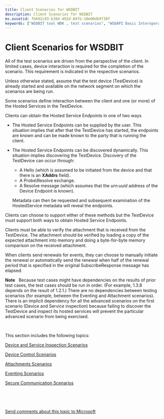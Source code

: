 ```yaml
---
title: Client Scenarios for WSDBIT
description: Client Scenarios for WSDBIT
ms.assetid: fb692c83-b384-492d-84fb-10e00db9f30f
keywords: ["WSDBIT tool WDK , test scenarios", "WSDAPI Basic Interoperability Tool WDK , test scenarios", "scenarios WDK WSDBIT", "test scenarios WDK WSDBIT"]
---
```


# Client Scenarios for WSDBIT


All of the test scenarios are driven from the perspective of the client. In limited cases, device interaction is required for the completion of the scenario. This requirement is indicated in the respective scenarios.

Unless otherwise stated, assume that the test device (TestDevice) is already started and available on the network segment on which the scenarios are being run.

Some scenarios define interaction between the client and one (or more) of the Hosted Services in the TestDevice.

Clients can obtain the Hosted Service Endpoints in one of two ways

-   The Hosted Service Endpoints can be supplied by the user. This situation implies that after that the TestDevice has started, the endpoints are known and can be made known to the party that is running the client.

-   The Hosted Service Endpoints can be discovered dynamically. This situation implies discovering the TestDevice. Discovery of the TestDevice can occur through:

    -   A Hello (which is assumed to be initiated from the device and that there is an **XAddrs** field).
    -   A Probe\\Resolve exchange.
    -   A Resolve message (which assumes that the *urn:uuid* address of the Device Endpoint is known).

    Metadata can then be requested and subsequent examination of the HostedService metadata will reveal the endpoints.

Clients can choose to support either of these methods but the TestDevice must support both ways to obtain Hosted Service Endpoints.

Clients must be able to verify the attachment that is received from the TestDevice. The attachment should be verified by loading a copy of the expected attachment into memory and doing a byte-for-byte memory comparison on the received attachment.

When clients send renewals for events, they can choose to manually initiate the renewal or automatically send the renewal when half of the renewal period that is specified in the original SubscribeResponse message has elapsed.

**Note**   Because test cases might have dependencies on the results of prior test cases, the test cases should be run in order. (For example, 1.3.8 depends on the result of 1.2.1.) There are no dependencies between testing scenarios (for example, between the Eventing and Attachment scenarios). There is an implicit dependency for all the advanced scenarios on the first scenario (Device and Service inspection) because failing to discover the TestDevice and inspect its hosted services will prevent the particular advanced scenario from being exercised.

 

This section includes the following topics:

[Device and Service Inspection Scenarios](device-and-service-inspection-scenarios.md)

[Device Control Scenarios](device-control-scenarios.md)

[Attachments Scenarios](attachments-scenarios.md)

[Eventing Scenarios](eventing-scenarios.md)

[Secure Communication Scenarios](secure-communication-scenarios.md)

 

 

[Send comments about this topic to Microsoft](mailto:wsddocfb@microsoft.com?subject=Documentation%20feedback%20[devtest\devtest]:%20Client%20Scenarios%20for%20WSDBIT%20%20RELEASE:%20%2811/17/2016%29&body=%0A%0APRIVACY%20STATEMENT%0A%0AWe%20use%20your%20feedback%20to%20improve%20the%20documentation.%20We%20don't%20use%20your%20email%20address%20for%20any%20other%20purpose,%20and%20we'll%20remove%20your%20email%20address%20from%20our%20system%20after%20the%20issue%20that%20you're%20reporting%20is%20fixed.%20While%20we're%20working%20to%20fix%20this%20issue,%20we%20might%20send%20you%20an%20email%20message%20to%20ask%20for%20more%20info.%20Later,%20we%20might%20also%20send%20you%20an%20email%20message%20to%20let%20you%20know%20that%20we've%20addressed%20your%20feedback.%0A%0AFor%20more%20info%20about%20Microsoft's%20privacy%20policy,%20see%20http://privacy.microsoft.com/default.aspx. "Send comments about this topic to Microsoft")




